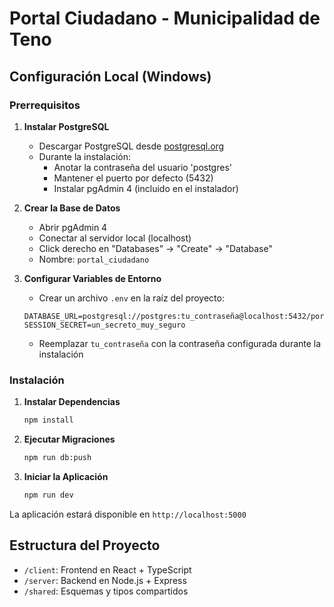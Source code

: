 # Portal Ciudadano - Municipalidad de Teno

## Configuración Local (Windows)

### Prerrequisitos

1. **Instalar PostgreSQL**
   - Descargar PostgreSQL desde [postgresql.org](https://www.postgresql.org/download/windows/)
   - Durante la instalación:
     - Anotar la contraseña del usuario 'postgres'
     - Mantener el puerto por defecto (5432)
     - Instalar pgAdmin 4 (incluido en el instalador)

2. **Crear la Base de Datos**
   - Abrir pgAdmin 4
   - Conectar al servidor local (localhost)
   - Click derecho en "Databases" -> "Create" -> "Database"
   - Nombre: `portal_ciudadano`

3. **Configurar Variables de Entorno**
   - Crear un archivo `.env` en la raíz del proyecto:
   ```env
   DATABASE_URL=postgresql://postgres:tu_contraseña@localhost:5432/portal_ciudadano
   SESSION_SECRET=un_secreto_muy_seguro
   ```
   - Reemplazar `tu_contraseña` con la contraseña configurada durante la instalación

### Instalación

1. **Instalar Dependencias**
   ```bash
   npm install
   ```

2. **Ejecutar Migraciones**
   ```bash
   npm run db:push
   ```

3. **Iniciar la Aplicación**
   ```bash
   npm run dev
   ```

La aplicación estará disponible en `http://localhost:5000`

## Estructura del Proyecto

- `/client`: Frontend en React + TypeScript
- `/server`: Backend en Node.js + Express
- `/shared`: Esquemas y tipos compartidos
